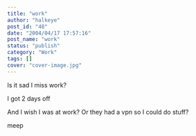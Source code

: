 ```yaml
---
title: "work"
author: "halkeye"
post_id: "48"
date: "2004/04/17 17:57:16"
post_name: "work"
status: "publish"
category: "Work"
tags: []
cover: "cover-image.jpg"
---
```


Is it sad I miss work?  

I got 2 days off  

And I wish I was at work? Or they had a vpn so I could do stuff?

meep